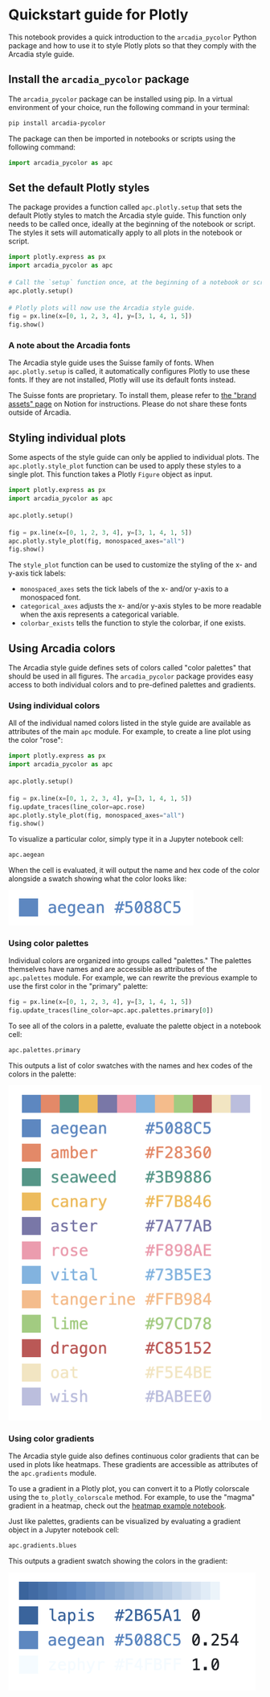 # Quickstart guide for Plotly

This notebook provides a quick introduction to the `arcadia_pycolor` Python package and how to use it to style Plotly plots so that they comply with the Arcadia style guide.

## Install the `arcadia_pycolor` package

The `arcadia_pycolor` package can be installed using pip. In a virtual environment of your choice, run the following command in your terminal:

```bash
pip install arcadia-pycolor
```

The package can then be imported in notebooks or scripts using the following command:

```python
import arcadia_pycolor as apc
```

## Set the default Plotly styles

The package provides a function called `apc.plotly.setup` that sets the default Plotly styles to match the Arcadia style guide. This function only needs to be called once, ideally at the beginning of the notebook or script. The styles it sets will automatically apply to all plots in the notebook or script.

```python
import plotly.express as px
import arcadia_pycolor as apc

# Call the `setup` function once, at the beginning of a notebook or script.
apc.plotly.setup()

# Plotly plots will now use the Arcadia style guide.
fig = px.line(x=[0, 1, 2, 3, 4], y=[3, 1, 4, 1, 5])
fig.show()
```

### A note about the Arcadia fonts

The Arcadia style guide uses the Suisse family of fonts. When `apc.plotly.setup` is called, it automatically configures Plotly to use these fonts. If they are not installed, Plotly will use its default fonts instead.

The Suisse fonts are proprietary. To install them, please refer to [the "brand assets" page](https://www.notion.so/arcadiascience/Brand-assets-ec521e5b599c4a5f88c5fae3a8ac14b7#d1cbc8fc315b4d10a8fd4cc7d9eb8c3f) on Notion for instructions. Please do not share these fonts outside of Arcadia.

## Styling individual plots

Some aspects of the style guide can only be applied to individual plots. The `apc.plotly.style_plot` function can be used to apply these styles to a single plot. This function takes a Plotly `Figure` object as input.

```python
import plotly.express as px
import arcadia_pycolor as apc

apc.plotly.setup()

fig = px.line(x=[0, 1, 2, 3, 4], y=[3, 1, 4, 1, 5])
apc.plotly.style_plot(fig, monospaced_axes="all")
fig.show()
```

The `style_plot` function can be used to customize the styling of the x- and y-axis tick labels:

- `monospaced_axes` sets the tick labels of the x- and/or y-axis to a monospaced font.
- `categorical_axes` adjusts the x- and/or y-axis styles to be more readable when the axis represents a categorical variable.
- `colorbar_exists` tells the function to style the colorbar, if one exists.

## Using Arcadia colors

The Arcadia style guide defines sets of colors called "color palettes" that should be used in all figures. The `arcadia_pycolor` package provides easy access to both individual colors and to pre-defined palettes and gradients.

### Using individual colors

All of the individual named colors listed in the style guide are available as attributes of the main `apc` module. For example, to create a line plot using the color "rose":

```python
import plotly.express as px
import arcadia_pycolor as apc

apc.plotly.setup()

fig = px.line(x=[0, 1, 2, 3, 4], y=[3, 1, 4, 1, 5])
fig.update_traces(line_color=apc.rose)
apc.plotly.style_plot(fig, monospaced_axes="all")
fig.show()
```

To visualize a particular color, simply type it in a Jupyter notebook cell:

```python
apc.aegean
```

When the cell is evaluated, it will output the name and hex code of the color alongside a swatch showing what the color looks like:

![aegean color swatch](images/aegean-swatch.png)

### Using color palettes

Individual colors are organized into groups called "palettes." The palettes themselves have names and are accessible as attributes of the `apc.palettes` module. For example, we can rewrite the previous example to use the first color in the "primary" palette:

```python
fig = px.line(x=[0, 1, 2, 3, 4], y=[3, 1, 4, 1, 5])
fig.update_traces(line_color=apc.apc.palettes.primary[0])
```

To see all of the colors in a palette, evaluate the palette object in a notebook cell:

```python
apc.palettes.primary
```

This outputs a list of color swatches with the names and hex codes of the colors in the palette:

![primary palette swatches](images/primary-palette.png)

### Using color gradients

The Arcadia style guide also defines continuous color gradients that can be used in plots like heatmaps. These gradients are accessible as attributes of the `apc.gradients` module.

To use a gradient in a Plotly plot, you can convert it to a Plotly colorscale using the `to_plotly_colorscale` method. For example, to use the "magma" gradient in a heatmap, check out the [heatmap example notebook](/docs/examples/heatmap.ipynb).

Just like palettes, gradients can be visualized by evaluating a gradient object in a Jupyter notebook cell:

```python
apc.gradients.blues
```

This outputs a gradient swatch showing the colors in the gradient:

![blues gradient swatch](images/blues-gradient.png)
